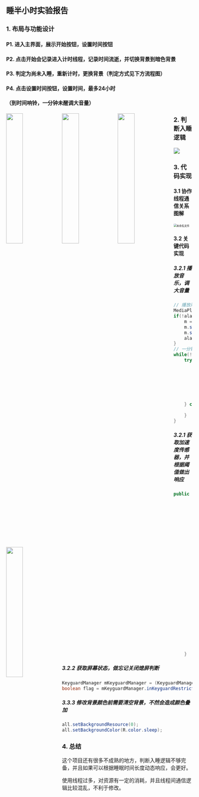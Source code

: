 ## 睡半小时实验报告

### 1. 布局与功能设计

#### P1. 进入主界面，展示开始按钮，设置时间按钮

#### P2. 点击开始会记录进入计时线程，记录时间流逝，并切换背景到暗色背景

#### P3. 判定为尚未入睡，重新计时，更换背景（判定方式见下方流程图）

#### P4. 点击设置时间按钮，设置时间，最多24小时

#### （到时间响铃，一分钟未醒调大音量）

<img src="https://s2.loli.net/2022/04/25/p7ihtGZHdkxIq6D.jpg" style="width:30%;float:left;"><img src="https://s2.loli.net/2022/04/25/npR8gkGJsfEbULY.jpg" style="width:30%;float:left;" >
<img src="https://s2.loli.net/2022/04/25/8WaXtNhrf172yOF.jpg" style="width:30%;float:left;" ><img src="https://s2.loli.net/2022/04/25/kjYCxd4J8cKrBtH.jpg" style="width:30%;float:left;">
### 2. 判断入睡逻辑


<img src="https://s2.loli.net/2022/04/25/xHUOvRIthfsSYl4.png" >


### 3. 代码实现

#### 3.1 协作线程通信关系图解

<img src="https://s2.loli.net/2022/04/25/Lt4imQuP2q3nEAF.png" alt="未命名文件" style="zoom:50%;" />

#### 3.2 关键代码实现

##### 3.2.1 播放音乐，调大音量

```java
// 播放闹钟音乐
MediaPlayer m = null;
if(!alarmStart) {
    m = MediaPlayer.create(MainActivity.this, R.raw.alarm);
    m.setLooping(true);
    m.start();
    alarmStart = true;
}
// 一分钟未醒，获取最大音量，并设置为最大
while(!wakeup) {
    try {
        sleep(1000);
        cnt++;
        AudioManager am=(AudioManager)getSystemService(Context.AUDIO_SERVICE);
        int maxVolume = am.getStreamMaxVolume(AudioManager.STREAM_MUSIC);
        if(cnt > 60) {
            am.setStreamVolume(AudioManager.STREAM_MUSIC, maxVolume, AudioManager.FLAG_PLAY_SOUND);
        }
    } catch (InterruptedException e) {
        e.printStackTrace();
    }
}
```

##### 3.2.1 获取加速度传感器，并根据阈值做出响应

```java
public void MoveThread() {
        SensorManager sm = (SensorManager) getSystemService(Context.SENSOR_SERVICE);
        Sensor s = sm.getDefaultSensor(Sensor.TYPE_ACCELEROMETER);
        SensorEventListener el = new SensorEventListener() {
            @Override
            public void onSensorChanged(SensorEvent e) {
                if(userCheck) {
                    if(e.sensor.getType() == Sensor.TYPE_ACCELEROMETER){
                        float x = e.values[0];
                        float y = e.values[1];
                        float z = e.values[2];
                        if ((Math.abs(x)>12||Math.abs(y)>12||Math.abs(z)>12)) {
                            isReset = true;
                            running = false;
                            unMove = false;
                            start.callOnClick();
                        } else {
                            if(!startEnd) {
                                running = true;
                            }
                        }
                    }
                }
            }
            @Override
            public void onAccuracyChanged(Sensor sensor, int i) {
            }
        };
        sm.registerListener(el,s,SensorManager.SENSOR_DELAY_UI);
    }
```

##### 3.2.2 获取屏幕状态，做忘记关闭熄屏判断

```java
KeyguardManager mKeyguardManager = (KeyguardManager) getSystemService (Context. KEYGUARD_SERVICE);
boolean flag = mKeyguardManager.inKeyguardRestrictedInputMode();
```

##### 3.3.3 修改背景颜色前需要清空背景，不然会造成颜色叠加

```java
all.setBackgroundResource(0);
all.setBackgroundColor(R.color.sleep);
```

### 4. 总结

这个项目还有很多不成熟的地方，判断入睡逻辑不够完备，并且如果可以根据睡眠时间长度动态响应，会更好。

使用线程过多，对资源有一定的消耗，并且线程间通信逻辑比较混乱，不利于修改。







